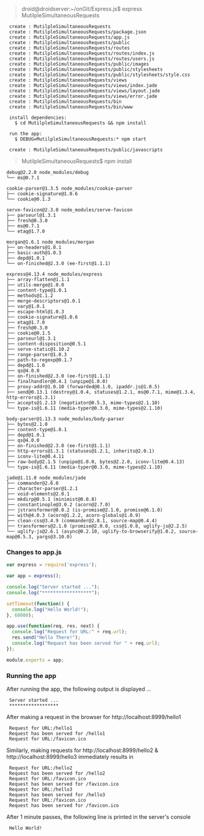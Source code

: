 > droid@droidserver:~/onGit/Express.js$ express MutilpleSimultaneousRequests

     create : MutilpleSimultaneousRequests
     create : MutilpleSimultaneousRequests/package.json
     create : MutilpleSimultaneousRequests/app.js
     create : MutilpleSimultaneousRequests/public
     create : MutilpleSimultaneousRequests/routes
     create : MutilpleSimultaneousRequests/routes/index.js
     create : MutilpleSimultaneousRequests/routes/users.js
     create : MutilpleSimultaneousRequests/public/images
     create : MutilpleSimultaneousRequests/public/stylesheets
     create : MutilpleSimultaneousRequests/public/stylesheets/style.css
     create : MutilpleSimultaneousRequests/views
     create : MutilpleSimultaneousRequests/views/index.jade
     create : MutilpleSimultaneousRequests/views/layout.jade
     create : MutilpleSimultaneousRequests/views/error.jade
     create : MutilpleSimultaneousRequests/bin
     create : MutilpleSimultaneousRequests/bin/www
  
     install dependencies:
       $ cd MutilpleSimultaneousRequests && npm install
  
     run the app:
       $ DEBUG=MutilpleSimultaneousRequests:* npm start
  
     create : MutilpleSimultaneousRequests/public/javascripts



> MutilpleSimultaneousRequests$ npm install

    debug@2.2.0 node_modules/debug
    └── ms@0.7.1
    
    cookie-parser@1.3.5 node_modules/cookie-parser
    ├── cookie-signature@1.0.6
    └── cookie@0.1.3
    
    serve-favicon@2.3.0 node_modules/serve-favicon
    ├── parseurl@1.3.1
    ├── fresh@0.3.0
    ├── ms@0.7.1
    └── etag@1.7.0
    
    morgan@1.6.1 node_modules/morgan
    ├── on-headers@1.0.1
    ├── basic-auth@1.0.3
    ├── depd@1.0.1
    └── on-finished@2.3.0 (ee-first@1.1.1)
    
    express@4.13.4 node_modules/express
    ├── array-flatten@1.1.1
    ├── utils-merge@1.0.0
    ├── content-type@1.0.1
    ├── methods@1.1.2
    ├── merge-descriptors@1.0.1
    ├── vary@1.0.1
    ├── escape-html@1.0.3
    ├── cookie-signature@1.0.6
    ├── etag@1.7.0
    ├── fresh@0.3.0
    ├── cookie@0.1.5
    ├── parseurl@1.3.1
    ├── content-disposition@0.5.1
    ├── serve-static@1.10.2
    ├── range-parser@1.0.3
    ├── path-to-regexp@0.1.7
    ├── depd@1.1.0
    ├── qs@4.0.0
    ├── on-finished@2.3.0 (ee-first@1.1.1)
    ├── finalhandler@0.4.1 (unpipe@1.0.0)
    ├── proxy-addr@1.0.10 (forwarded@0.1.0, ipaddr.js@1.0.5)
    ├── send@0.13.1 (destroy@1.0.4, statuses@1.2.1, ms@0.7.1, mime@1.3.4, http-errors@1.3.1)
    ├── accepts@1.2.13 (negotiator@0.5.3, mime-types@2.1.10)
    └── type-is@1.6.11 (media-typer@0.3.0, mime-types@2.1.10)
    
    body-parser@1.13.3 node_modules/body-parser
    ├── bytes@2.1.0
    ├── content-type@1.0.1
    ├── depd@1.0.1
    ├── qs@4.0.0
    ├── on-finished@2.3.0 (ee-first@1.1.1)
    ├── http-errors@1.3.1 (statuses@1.2.1, inherits@2.0.1)
    ├── iconv-lite@0.4.11
    ├── raw-body@2.1.5 (unpipe@1.0.0, bytes@2.2.0, iconv-lite@0.4.13)
    └── type-is@1.6.11 (media-typer@0.3.0, mime-types@2.1.10)
    
    jade@1.11.0 node_modules/jade
    ├── commander@2.6.0
    ├── character-parser@1.2.1
    ├── void-elements@2.0.1
    ├── mkdirp@0.5.1 (minimist@0.0.8)
    ├── constantinople@3.0.2 (acorn@2.7.0)
    ├── jstransformer@0.0.2 (is-promise@2.1.0, promise@6.1.0)
    ├── with@4.0.3 (acorn@1.2.2, acorn-globals@1.0.9)
    ├── clean-css@3.4.9 (commander@2.8.1, source-map@0.4.4)
    ├── transformers@2.1.0 (promise@2.0.0, css@1.0.8, uglify-js@2.2.5)
    └── uglify-js@2.6.1 (async@0.2.10, uglify-to-browserify@1.0.2, source-map@0.5.3, yargs@3.10.0)


### Changes to app.js 

```javascript
var express = require('express');

var app = express();

console.log("Server started ...");
console.log("******************");

setTimeout(function() {
  console.log("Hello World!");
}, 60000);

app.use(function(req, res, next) {  
  console.log("Request for URL:" + req.url);
  res.send("Hello There!");
  console.log("Request has been served for " + req.url);
});

module.exports = app;
```

### Running the app

After running the app, the following output is displayed ...

     Server started ...
     ******************

After making a request in the browser for http://localhost:8999/hello1

     Request for URL:/hello1
     Request has been served for /hello1
     Request for URL:/favicon.ico

Similarly, making requests for http://localhost:8999/hello2 & http://localhost:8999/hello3 immediately results in 

     Request for URL:/hello2
     Request has been served for /hello2
     Request for URL:/favicon.ico
     Request has been served for /favicon.ico
     Request for URL:/hello3
     Request has been served for /hello3
     Request for URL:/favicon.ico
     Request has been served for /favicon.ico

After 1 minute passes, the following line is printed in the server's console

     Hello World!
     
     

